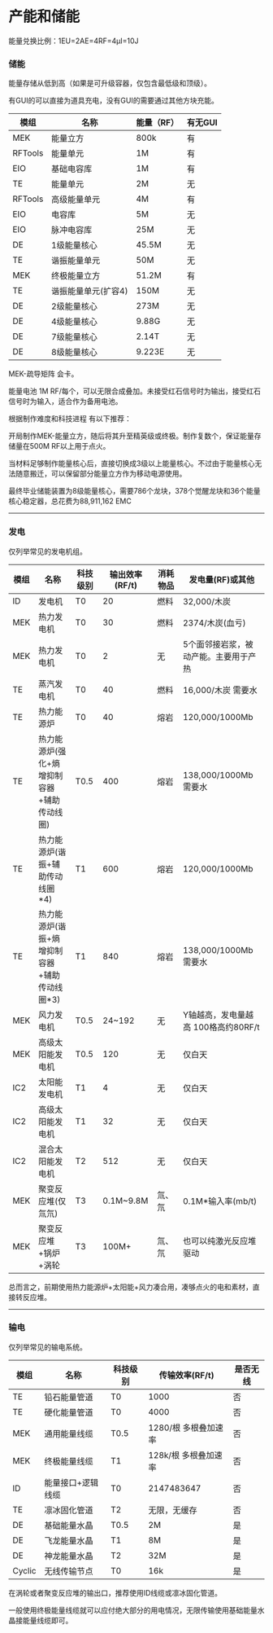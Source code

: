 # 产能和储能

能量兑换比例：1EU=2AE=4RF=4μI=10J



### 储能

能量存储从低到高（如果是可升级容器，仅包含最低级和顶级）。

有GUI的可以直接为道具充电，没有GUI的需要通过其他方块充能。

| 模组    | 名称                | 能量（RF） | 有无GUI |
| ------- | ------------------- | ---------- | ------- |
| MEK     | 能量立方            | 800k       | 有      |
| RFTools | 能量单元            | 1M         | 有      |
| EIO     | 基础电容库          | 1M         | 有      |
| TE      | 能量单元            | 2M         | 无      |
| RFTools | 高级能量单元        | 4M         | 有      |
| EIO     | 电容库              | 5M         | 无      |
| EIO     | 脉冲电容库          | 25M        | 无      |
| DE      | 1级能量核心         | 45.5M      | 无      |
| TE      | 谐振能量单元        | 50M        | 无      |
| MEK     | 终极能量立方        | 51.2M      | 有      |
| TE      | 谐振能量单元(扩容4) | 150M       | 无      |
| DE      | 2级能量核心         | 273M       | 无      |
| DE      | 4级能量核心         | 9.88G      | 无      |
| DE      | 7级能量核心         | 2.14T      | 无      |
| DE      | 8级能量核心         | 9.223E     | 无      |

MEK-疏导矩阵 会卡。

能量电池 1M RF/每个，可以无限合成叠加。未接受红石信号时为输出，接受红石信号时为输入，适合作为备用电池。



根据制作难度和科技进程 有以下推荐：

开局制作MEK-能量立方，随后将其升至精英级或终极。制作复数个，保证能量存储量在500M RF以上用于点火。

当材料足够制作能量核心后，直接切换成3级以上能量核心。不过由于能量核心无法随意搬迁，可以保留部分能量立方作为移动电源使用。

最终毕业储能装置为8级能量核心，需要786个龙块，378个觉醒龙块和36个能量核心稳定器，总花费为88,911,162 EMC

------

### 发电

仅列举常见的发电机组。

| 模组 |名称| 科技级别 | 输出效率(RF/t) | 消耗物品 | 发电量(RF)或其他 |
| ---- | -------- | -------------- | -------- | ------ | ---- |
| ID   | 发电机    | T0 | 20 | 燃料 | 32,000/木炭 |
| MEK | 热力发电机 | T0 | 30 | 燃料 | 2374/木炭(血亏) |
| MEK | 热力发电机 | T0 | 2 | 无 | 5个面邻接岩浆，被动产能。主要用于产热 |
| TE   | 蒸汽发电机 | T0       | 40             | 燃料     | 16,000/木炭 需要水 |
| TE | 热力能源炉 | T0 | 40 | 熔岩 | 120,000/1000Mb |
| TE | 热力能源炉(强化+熵增抑制容器+辅助传动线圈) | T0.5 | 400 | 熔岩 | 138,000/1000Mb 需要水 |
| TE | 热力能源炉(谐振+辅助传动线圈*4) | T1 | 600 | 熔岩 | 120,000/1000Mb |
| TE | 热力能源炉(谐振+熵增抑制容器+辅助传动线圈*3) | T1 | 840 | 熔岩 | 138,000/1000Mb 需要水 |
| MEK | 风力发电机 | T0.5 | 24~192 | 无 | Y轴越高，发电量越高 100格高约80RF/t |
| MEK | 高级太阳能发电机 | T0.5 | 120 | 无 | 仅白天 |
| IC2  | 太阳能发电机                                 | T1       | 4              | 无       | 仅白天                                |
| IC2 | 高级太阳能发电机 | T1 | 32 | 无 | 仅白天 |
| IC2 | 混合太阳能发电机 | T2 | 512 | 无 | 仅白天 |
| MEK | 聚变反应堆(仅氚氘)                           | T3       | 0.1M~9.8M      | 氚、氘   | 0.1M*输入率(mb/t)                     |
| MEK | 聚变反应堆+锅炉+涡轮                         | T3       | 100M+          | 氚、氘   | 也可以纯激光反应堆驱动                |

总而言之，前期使用热力能源炉+太阳能+风力凑合用，凑够点火的电和素材，直接转反应堆。

------

### 输电

仅列举常见的输电系统。

| 模组   | 名称              | 科技级别 | 传输效率(RF/t)       | 是否无线 |
| ------ | ----------------- | -------- | -------------------- | -------- |
| TE     | 铅石能量管道      | T0       | 1000                 | 否       |
| TE     | 硬化能量管道      | T0       | 4000                 | 否       |
| MEK    | 通用能量线缆      | T0.5     | 1280/根 多根叠加速率 | 否       |
| MEK    | 终极能量线缆      | T1       | 128k/根 多根叠加速率 | 否       |
| ID     | 能量接口+逻辑线缆 | T0       | 2147483647           | 否       |
| TE     | 凛冰固化管道      | T2       | 无限，无缓存         | 否       |
| DE     | 基础能量水晶      | T0.5     | 2M                   | 是       |
| DE     | 飞龙能量水晶      | T1       | 8M                   | 是       |
| DE     | 神龙能量水晶      | T2       | 32M                  | 是       |
| Cyclic | 无线传输节点      | T0       | 16k                  | 是       |

在涡轮或者聚变反应堆的输出口，推荐使用ID线缆或凛冰固化管道。

一般使用终极能量线缆就可以应付绝大部分的用电情况，无限传输使用基础能量水晶接能量线缆即可。